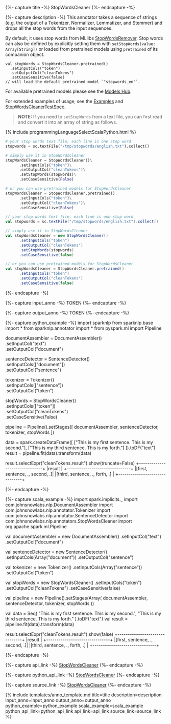 {%- capture title -%}
StopWordsCleaner
{%- endcapture -%}

{%- capture description -%}
This annotator takes a sequence of strings (e.g. the output of a Tokenizer, Normalizer, Lemmatizer, and Stemmer)
and drops all the stop words from the input sequences.

By default, it uses stop words from MLlibs
[StopWordsRemover](https://spark.apache.org/docs/latest/ml-features#stopwordsremover).
Stop words can also be defined by explicitly setting them with `setStopWords(value: Array[String])` or loaded from
pretrained models using `pretrained` of its companion object.
```
val stopWords = StopWordsCleaner.pretrained()
  .setInputCols("token")
  .setOutputCol("cleanTokens")
  .setCaseSensitive(false)
// will load the default pretrained model `"stopwords_en"`.
```
For available pretrained models please see the [Models Hub](https://nlp.johnsnowlabs.com/models?task=Stop+Words+Removal).

For extended examples of usage, see the [Examples](https://github.com/JohnSnowLabs/spark-nlp/blob/master/examples/python/annotation/text/english/stop-words/StopWordsCleaner.ipynb)
and [StopWordsCleanerTestSpec](https://github.com/JohnSnowLabs/spark-nlp/blob/master/src/test/scala/com/johnsnowlabs/nlp/annotators/StopWordsCleanerTestSpec.scala).


> **NOTE:**
> If you need to `setStopWords` from a text file, you can first read and convert it into an array of string as follows.

<div class="tabs-box tabs-new" markdown="1">

{% include programmingLanguageSelectScalaPython.html %}

```python
# your stop words text file, each line is one stop word
stopwords = sc.textFile("/tmp/stopwords/english.txt").collect()

# simply use it in StopWordsCleaner
stopWordsCleaner = StopWordsCleaner()\
      .setInputCols("token")\
      .setOutputCol("cleanTokens")\
      .setStopWords(stopwords)\
      .setCaseSensitive(False)

# or you can use pretrained models for StopWordsCleaner
stopWordsCleaner = StopWordsCleaner.pretrained()
      .setInputCols("token")\
      .setOutputCol("cleanTokens")\
      .setCaseSensitive(False)

```

```scala
// your stop words text file, each line is one stop word
val stopwords = sc.textFile("/tmp/stopwords/english.txt").collect()

// simply use it in StopWordsCleaner
val stopWordsCleaner = new StopWordsCleaner()
      .setInputCols("token")
      .setOutputCol("cleanTokens")
      .setStopWords(stopwords)
      .setCaseSensitive(false)

// or you can use pretrained models for StopWordsCleaner
val stopWordsCleaner = StopWordsCleaner.pretrained()
      .setInputCols("token")
      .setOutputCol("cleanTokens")
      .setCaseSensitive(false)      
```

{%- endcapture -%}

{%- capture input_anno -%}
TOKEN
{%- endcapture -%}

{%- capture output_anno -%}
TOKEN
{%- endcapture -%}

{%- capture python_example -%}
import sparknlp
from sparknlp.base import *
from sparknlp.annotator import *
from pyspark.ml import Pipeline

documentAssembler = DocumentAssembler() \
    .setInputCol("text") \
    .setOutputCol("document")

sentenceDetector = SentenceDetector() \
    .setInputCols(["document"]) \
    .setOutputCol("sentence")

tokenizer = Tokenizer() \
    .setInputCols(["sentence"]) \
    .setOutputCol("token")

stopWords = StopWordsCleaner() \
    .setInputCols(["token"]) \
    .setOutputCol("cleanTokens") \
    .setCaseSensitive(False)

pipeline = Pipeline().setStages([
      documentAssembler,
      sentenceDetector,
      tokenizer,
      stopWords
    ])

data = spark.createDataFrame([
    ["This is my first sentence. This is my second."],
    ["This is my third sentence. This is my forth."]
]).toDF("text")
result = pipeline.fit(data).transform(data)

result.selectExpr("cleanTokens.result").show(truncate=False)
+-------------------------------+
|result                         |
+-------------------------------+
|[first, sentence, ., second, .]|
|[third, sentence, ., forth, .] |
+-------------------------------+

{%- endcapture -%}

{%- capture scala_example -%}
import spark.implicits._
import com.johnsnowlabs.nlp.DocumentAssembler
import com.johnsnowlabs.nlp.annotator.Tokenizer
import com.johnsnowlabs.nlp.annotator.SentenceDetector
import com.johnsnowlabs.nlp.annotators.StopWordsCleaner
import org.apache.spark.ml.Pipeline

val documentAssembler = new DocumentAssembler()
  .setInputCol("text")
  .setOutputCol("document")

val sentenceDetector = new SentenceDetector()
  .setInputCols(Array("document"))
  .setOutputCol("sentence")

val tokenizer = new Tokenizer()
  .setInputCols(Array("sentence"))
  .setOutputCol("token")

val stopWords = new StopWordsCleaner()
  .setInputCols("token")
  .setOutputCol("cleanTokens")
  .setCaseSensitive(false)

val pipeline = new Pipeline().setStages(Array(
    documentAssembler,
    sentenceDetector,
    tokenizer,
    stopWords
  ))

val data = Seq(
  "This is my first sentence. This is my second.",
  "This is my third sentence. This is my forth."
).toDF("text")
val result = pipeline.fit(data).transform(data)

result.selectExpr("cleanTokens.result").show(false)
+-------------------------------+
|result                         |
+-------------------------------+
|[first, sentence, ., second, .]|
|[third, sentence, ., forth, .] |
+-------------------------------+

{%- endcapture -%}

{%- capture api_link -%}
[StopWordsCleaner](/api/com/johnsnowlabs/nlp/annotators/StopWordsCleaner)
{%- endcapture -%}

{%- capture python_api_link -%}
[StopWordsCleaner](/api/python/reference/autosummary/sparknlp/annotator/stop_words_cleaner/index.html#sparknlp.annotator.stop_words_cleaner.StopWordsCleaner)
{%- endcapture -%}

{%- capture source_link -%}
[StopWordsCleaner](https://github.com/JohnSnowLabs/spark-nlp/tree/master/src/main/scala/com/johnsnowlabs/nlp/annotators/StopWordsCleaner.scala)
{%- endcapture -%}

{% include templates/anno_template.md
title=title
description=description
input_anno=input_anno
output_anno=output_anno
python_example=python_example
scala_example=scala_example
python_api_link=python_api_link
api_link=api_link
source_link=source_link
%}
